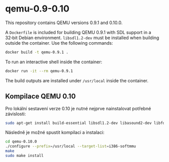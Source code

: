 # qemu-0.9-0.10

This repository contains QEMU versions 0.9.1 and 0.10.0.

A `Dockerfile` is included for building QEMU 0.9.1 with SDL support in a 32‑bit
Debian environment. `libsdl1.2-dev` must be installed when building outside the container. Use the following commands:

```bash
docker build -t qemu-0.9.1 .
```

To run an interactive shell inside the container:

```bash
docker run -it --rm qemu-0.9.1
```

The build outputs are installed under `/usr/local` inside the container.

## Kompilace QEMU 0.10

Pro lokální sestavení verze 0.10 je nutné nejprve nainstalovat potřebné závislosti:

```bash
sudo apt-get install build-essential libsdl1.2-dev libasound2-dev libfdt-dev libncurses-dev zlib1g-dev
```

Následně je možné spustit kompilaci a instalaci:

```bash
cd qemu-0.10.0
./configure --prefix=/usr/local --target-list=i386-softmmu
make
sudo make install
```

